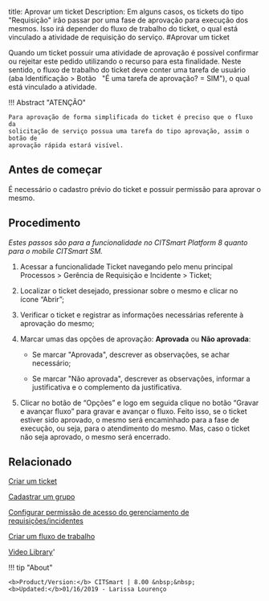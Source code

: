 title: Aprovar um ticket
Description: Em alguns casos, os tickets do tipo "Requisição" irão passar por uma fase de aprovação para execução dos mesmos. Isso irá depender do fluxo de trabalho do ticket, o qual está vinculado a atividade de requisição do serviço. 
#Aprovar um ticket

Quando um ticket possuir uma atividade de aprovação é possível confirmar ou
rejeitar este pedido utilizando o recurso para esta finalidade. Neste sentido, o
fluxo de trabalho do ticket deve conter uma tarefa de usuário (aba Identificação
\> Botão   "É uma tarefa de aprovação? = SIM"), o qual está vinculado a
atividade.

!!! Abstract "ATENÇÃO"

    Para aprovação de forma simplificada do ticket é preciso que o fluxo da
    solicitação de serviço possua uma tarefa do tipo aprovação, assim o botão de
    aprovação rápida estará visível.


Antes de começar
----------------

É necessário o cadastro prévio do ticket e possuir permissão para aprovar o
mesmo.

Procedimento 
-------------

*Estes passos são para a funcionalidade no CITSmart Platform 8 quanto para o mobile
CITSmart SM.*


1.  Acessar a funcionalidade Ticket navegando pelo menu principal Processos \>
    Gerência de Requisição e Incidente \> Ticket;

2.  Localizar o ticket desejado, pressionar sobre o mesmo e clicar no
    ícone “Abrir”;

3.  Verificar o ticket e registrar as informações necessárias referente à
    aprovação do mesmo;

4.  Marcar umas das opções de aprovação: **Aprovada** ou **Não aprovada**:

    -   Se marcar "Aprovada", descrever as observações, se achar necessário;

    -   Se marcar "Não aprovada", descrever as observações, informar a
        justificativa e o complemento da justificativa.

5.  Clicar no botão de “Opções” e logo em seguida clique no botão “Gravar e
    avançar fluxo” para gravar e avançar o fluxo. Feito isso, se o ticket
    estiver sido aprovado, o mesmo será encaminhado para a fase de execução, ou
    seja, para o atendimento do mesmo. Mas, caso o ticket não seja aprovado, o
    mesmo será encerrado.

Relacionado
-----------

[Criar um ticket](/pt-br/citsmart-platform-8/processes/tickets/use/create-ticket.html)

[Cadastrar um grupo](/pt-br/citsmart-platform-8/initial-settings/access-settings/user/register-groups.html)

[Configurar permissão de acesso do gerenciamento de requisições/incidentes](/pt-br/citsmart-platform-8/processes/tickets/configuration/access-ticket-management.html)

[Criar um fluxo de trabalho](/pt-br/citsmart-platform-8/workflow/use/create-flow.html)

<i class='fa fa-youtube-play  fa-2x' style='color:#97ce17;vertical-align: middle;'> </i> [Video Library](https://www.youtube.com/playlist?list=PLB5qK2uzf2ROn4Xs6UdH84Ujzta2iJ6Ei)'

!!! tip "About"

    <b>Product/Version:</b> CITSmart | 8.00 &nbsp;&nbsp;
    <b>Updated:</b>01/16/2019 - Larissa Lourenço

